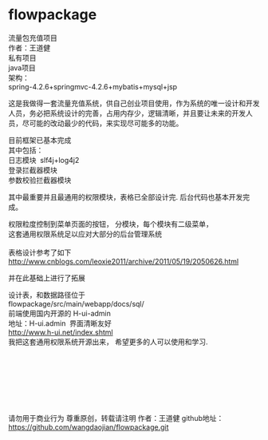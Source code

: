 # flowpackage
流量包充值项目</br>
作者：王道健</br>
私有项目</br>
java项目  </br>
架构：</br>
spring-4.2.6+springmvc-4.2.6+mybatis+mysql+jsp </br>

这是我做得一套流量充值系统，供自己创业项目使用，作为系统的唯一设计和开发人员，务必把系统设计的完善，占用内存少，逻辑清晰，并且要让未来的开发人员，尽可能的改动最少的代码，来实现尽可能多的功能。</br>

目前框架已基本完成</br>
其中包括：</br>
日志模块  slf4j+log4j2</br>
登录拦截器模块 </br>
参数校验拦截器模块</br>

其中最重要并且最通用的权限模块，表格已全部设计完. 后台代码也基本开发完成。</br>

权限粒度控制到菜单页面的按钮， 分模块，每个模块有二级菜单，</br>
这套通用权限系统足以应对大部分的后台管理系统</br>
</br>
表格设计参考了如下</br>
http://www.cnblogs.com/leoxie2011/archive/2011/05/19/2050626.html

并在此基础上进行了拓展</br>

设计表，和数据路径位于</br>
flowpackage/src/main/webapp/docs/sql/
</br>
前端使用国内开源的 H-ui-admin</br>
地址：H-ui.admin  界面清晰友好</br>
http://www.h-ui.net/index.shtml
</br>
我把这套通用权限系统开源出来， 希望更多的人可以使用和学习.</br>
</br></br></br></br>


</br></br></br>
请勿用于商业行为
尊重原创，转载请注明
作者：王道健
github地址：https://github.com/wangdaojian/flowpackage.git
